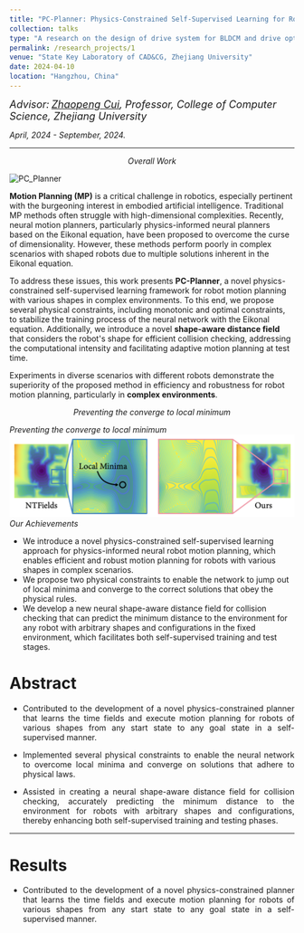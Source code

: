 ```yaml
---
title: "PC-Planner: Physics-Constrained Self-Supervised Learning for Robust Neural Motion Planning with Shape-Aware Distance Function"
collection: talks
type: "A research on the design of drive system for BLDCM and drive optimization"
permalink: /research_projects/1
venue: "State Key Laboratory of CAD&CG, Zhejiang University"
date: 2024-04-10
location: "Hangzhou, China"
---
```

*<font size=4>Advisor:</font> [<font size=4>Zhaopeng Cui</font>](https://zhpcui.github.io/)<font size=4>, Professor, College of Computer Science, Zhejiang University</font>*   

*April, 2024 - September, 2024.*  

- - -  

<p style="text-align: center; font-style: italic;">Overall Work</p>  

![PC_Planner](/images/PC_Planner.png)  

**Motion Planning (MP)** is a critical challenge in robotics, especially pertinent with the burgeoning interest in embodied artificial intelligence. Traditional MP methods often struggle with high-dimensional complexities. Recently, neural motion planners, particularly physics-informed neural planners based on the Eikonal equation, have been proposed to overcome the curse of dimensionality. However, these methods perform poorly in complex scenarios with shaped robots due to multiple solutions inherent in the Eikonal equation.

To address these issues, this work presents **PC-Planner**, a novel physics-constrained self-supervised learning framework for robot motion planning with various shapes in complex environments. To this end, we propose several physical constraints, including monotonic and optimal constraints, to stabilize the training process of the neural network with the Eikonal equation. Additionally, we introduce a novel **shape-aware distance field** that considers the robot's shape for efficient collision checking, addressing the computational intensity and facilitating adaptive motion planning at test time.

Experiments in diverse scenarios with different robots demonstrate the superiority of the proposed method in efficiency and robustness for robot motion planning, particularly in **complex environments**.

<p style="text-align: center; font-style: italic;">Preventing the converge to local minimum</p>  

*Preventing the converge to local minimum*
![Local_min](/images/Local_min.png)
*Our Achievements*

- We introduce a novel physics-constrained self-supervised learning approach for physics-informed neural robot motion planning, which enables efficient and robust motion planning for robots with various shapes in complex scenarios.
- We propose two physical constraints to enable the network to jump out of local minima and converge to the correct solutions that obey the physical rules.
- We develop a new neural shape-aware distance field for collision checking that can predict the minimum distance to the environment for any robot with arbitrary shapes and configurations in the fixed environment, which facilitates both self-supervised training and test stages.



Abstract
===  

- <p style = "text-align:justify; text-justify:inter-ideograph;"> Contributed to the development of a novel physics-constrained planner that learns the time fields and execute motion planning for robots of various shapes from any start state to any goal state in a self-supervised manner.</p>
- <p style = "text-align:justify; text-justify:inter-ideograph;"> Implemented several physical constraints to enable the neural network to overcome local minima and converge on solutions that adhere to physical laws.</p>
- <p style = "text-align:justify; text-justify:inter-ideograph;"> Assisted in creating a neural shape-aware distance field for collision checking, accurately predicting the minimum distance to the environment for robots with arbitrary shapes and configurations, thereby enhancing both self-supervised training and testing phases.</p>  
  
- - -  

Results
===  
- <p style = "text-align:justify; text-justify:inter-ideograph;"> Contributed to the development of a novel physics-constrained planner that learns the time fields and execute motion planning for robots of various shapes from any start state to any goal state in a self-supervised manner.</p>




